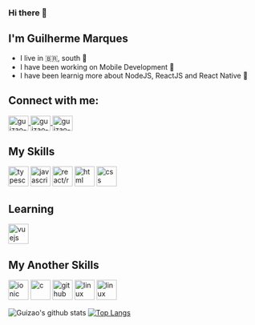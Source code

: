 ### Hi there 👋
## I'm Guilherme Marques
- I live in :brazil:, south :cold_face:
- I have been working on Mobile Development :iphone:
- I have been learnig more about NodeJS, ReactJS and React Native :sparkling_heart:

## Connect with me:
<a href="https://www.linkedin.com/in/guizaodev/" target="_blank">
<img align="center" alt="guizao-linkedin" height="30" width="40" src="https://cdn.jsdelivr.net/npm/simple-icons@3.0.1/icons/linkedin.svg" style="max-width:100%;">
</a>
<a href="https://www.instagram.com/guizao.dev/" target="_blank">
<img align="center" alt="guizao-instagram" height="30" width="40" src="https://cdn.jsdelivr.net/npm/simple-icons@3.0.1/icons/instagram.svg" style="max-width:100%;">
</a>
<a href="https://twitter.com/guizaodev" target="_blank">
<img align="center" alt="guizao-twitter" height="30" width="40" src="https://cdn.jsdelivr.net/gh/devicons/devicon/icons/twitter/twitter-original.svg" style="max-width:100%;">
</a>

## My Skills
<img src="https://cdn.icon-icons.com/icons2/2107/PNG/512/file_type_typescript_official_icon_130107.png" alt="typescript" width="40" height="40" style="max-width:100%;"></img>
<img src="https://cdn.icon-icons.com/icons2/2108/PNG/512/javascript_icon_130900.png" alt="javascript" width="40" height="40" style="max-width:100%;"></img>
<img src="https://cdn.jsdelivr.net/gh/devicons/devicon/icons/react/react-original.svg" alt="react/react-native" width="40" height="40" style="max-width:100%;"></img>
<img src="https://cdn.icon-icons.com/icons2/2415/PNG/512/html_original_wordmark_logo_icon_146478.png" alt="html" width="40" height="40" style="max-width:100%;"></img>
<img src="https://cdn.icon-icons.com/icons2/2107/PNG/512/file_type_css_icon_130661.png" alt="css" width="40" height="40" style="max-width:100%;"></img>

## Learning
<img src="https://cdn.jsdelivr.net/gh/devicons/devicon/icons/amazonwebservices/amazonwebservices-original.svg" alt="vuejs" width="40" height="40" style="max-width:100%;"></img>

## My Another Skills
<img src="https://cdn.jsdelivr.net/gh/devicons/devicon/icons/docker/docker-original.svg" alt="ionic" width="40" height="40" style="max-width:100%;"></img>
<img src="https://cdn.jsdelivr.net/gh/devicons/devicon/icons/c/c-original.svg" alt="c" width="40" height="40" style="max-width:100%;"></img>
<img src="https://cdn.icon-icons.com/icons2/936/PNG/512/github-logo_icon-icons.com_73546.png" alt="github" width="40" height="40" style="max-width:100%;"></img>
<img src="https://cdn.jsdelivr.net/gh/devicons/devicon/icons/linux/linux-original.svg" alt="linux" width="40" height="40" style="max-width:100%;"></img>
<img src="https://rlv.zcache.com.br/preto_da_etiqueta_de_unraid-r90549904cb6d483db9b8bc53d17f3bf1_0ugmc_8byvr_540.jpg" alt="linux" width="40" height="40" style="object-fit: cover; object-position: center; max-width: 100%"></img>

![Guizao's github stats](https://github-readme-stats.vercel.app/api?username=guizaodev&show_icons=true&count_private=true&theme=dracula)
[![Top Langs](https://github-readme-stats.vercel.app/api/top-langs/?username=guizaodev&layout=compact)](https://github.com/anuraghazra/github-readme-stats)

<!--
**guizaodev/guizaodev** is a ✨ _special_ ✨ repository because its `README.md` (this file) appears on your GitHub profile.

Here are some ideas to get you started:

- 🔭 I’m currently working on ...
- 🌱 I’m currently learning ...
- 👯 I’m looking to collaborate on ...
- 🤔 I’m looking for help with ...
- 💬 Ask me about ...
- 📫 How to reach me: ...
- 😄 Pronouns: ...
- ⚡ Fun fact: ...
-->
